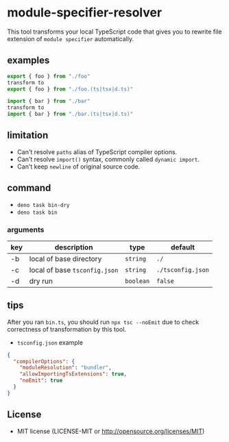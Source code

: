 # module-specifier-resolver
This tool transforms your local TypeScript code that gives you to rewrite file extension of `module specifier` automatically.

## examples
```ts
export { foo } from "./foo"
transform to
export { foo } from "./foo.(ts|tsx|d.ts)"
```

```ts
import { bar } from "./bar"
transform to
import { bar } from "./bar.(ts|tsx|d.ts)"
```

## limitation
- Can't resolve `paths` alias of TypeScript compiler options.
- Can't resolve `import()` syntax, commonly called `dynamic import`.
- Can't keep `newline` of original source code.

## command
- `deno task bin-dry`
- `deno task bin`

### arguments
| key | description | type | default |
|-----|-----|-----|-----|
| -b | local of base directory | `string` | `./` |
| -c  | local of base `tsconfig.json` | `string` | `./tsconfig.json` |
| -d  | dry run | `boolean` | `false` |

## tips
After you ran `bin.ts`, you should run `npx tsc --noEmit` due to check correctness of transformation by this tool.
- `tsconfig.json` example
```json
{
  "compilerOptions": {
    "moduleResolution": "bundler",
    "allowImportingTsExtensions": true,
    "noEmit": true
  }
}
```

## License
- MIT license (LICENSE-MIT or http://opensource.org/licenses/MIT)

